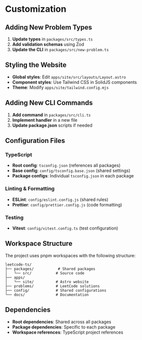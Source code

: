 # Customization

## Adding New Problem Types

1. **Update types** in `packages/src/types.ts`
2. **Add validation schemas** using Zod
3. **Update the CLI** in `packages/src/new-problem.ts`

## Styling the Website

- **Global styles**: Edit `apps/site/src/layouts/Layout.astro`
- **Component styles**: Use Tailwind CSS in SolidJS components
- **Theme**: Modify `apps/site/tailwind.config.mjs`

## Adding New CLI Commands

1. **Add command** in `packages/src/cli.ts`
2. **Implement handler** in a new file
3. **Update package.json** scripts if needed

## Configuration Files

### TypeScript
- **Root config**: `tsconfig.json` (references all packages)
- **Base config**: `config/tsconfig.base.json` (shared settings)
- **Package configs**: Individual `tsconfig.json` in each package

### Linting & Formatting
- **ESLint**: `config/eslint.config.js` (shared rules)
- **Prettier**: `config/prettier.config.js` (code formatting)

### Testing
- **Vitest**: `config/vitest.config.ts` (test configuration)

## Workspace Structure

The project uses pnpm workspaces with the following structure:

```
leetcode-ts/
├── packages/           # Shared packages
│   └── src/           # Source code
├── apps/
│   └── site/          # Astro website
├── problems/          # LeetCode solutions
├── config/            # Shared configurations
└── docs/              # Documentation
```

## Dependencies

- **Root dependencies**: Shared across all packages
- **Package dependencies**: Specific to each package
- **Workspace references**: TypeScript project references
